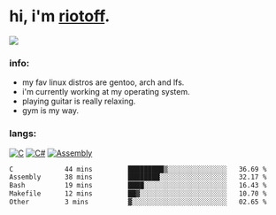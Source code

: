 # hi, i'm [riotoff](https://t.me/terpila898).

[![](https://komarev.com/ghpvc/?username=RIOTOFF&logo=github&style=for-the-badge&color=202020)](https://github.com/RiotOff)
<br />

### info:
- my fav linux distros are gentoo, arch and lfs.
- i'm currently working at my operating system.
- playing guitar is really relaxing.
- gym is my way.
### langs:
[![C](https://img.shields.io/badge/-C-202020?style=for-the-badge)](https://wikipedia.org/wiki/C_(programming_language))
[![C#](https://img.shields.io/badge/-CSharp-202020?style=for-the-badge)](https://wikipedia.org/wiki/C_Sharp_(programming_language))
[![Assembly](https://img.shields.io/badge/-Assembly-202020?style=for-the-badge)](https://wikipedia.org/wiki/Assembly_language)

<!--START_SECTION:waka-->

```txt
C             44 mins         █████████▒░░░░░░░░░░░░░░░   36.69 %
Assembly      38 mins         ████████░░░░░░░░░░░░░░░░░   32.17 %
Bash          19 mins         ████░░░░░░░░░░░░░░░░░░░░░   16.43 %
Makefile      12 mins         ██▓░░░░░░░░░░░░░░░░░░░░░░   10.70 %
Other         3 mins          ▓░░░░░░░░░░░░░░░░░░░░░░░░   02.65 %
```

<!--END_SECTION:waka-->
